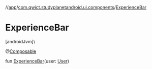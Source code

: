 //[app](../../index.md)/[com.qwict.studyplanetandroid.ui.components](index.md)/[ExperienceBar](-experience-bar.md)

# ExperienceBar

[androidJvm]\

@[Composable](https://developer.android.com/reference/kotlin/androidx/compose/runtime/Composable.html)

fun [ExperienceBar](-experience-bar.md)(user: [User](../com.qwict.studyplanetandroid.domain.model/-user/index.md))
